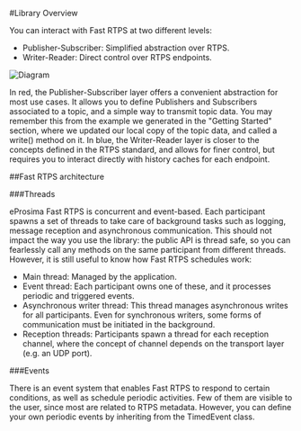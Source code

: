 #Library Overview

You can interact with Fast RTPS at two different levels:

* Publisher-Subscriber: Simplified abstraction over RTPS.
* Writer-Reader: Direct control over RTPS endpoints.

![Diagram](http://www.eprosima.com/images/diagrams/RTPS-structure.png)

In red, the Publisher-Subscriber layer offers a convenient abstraction for most use cases. It allows you to define Publishers and Subscribers associated to a topic, and a simple way to transmit topic data. You may remember this from the example we generated in the "Getting Started" section, where we updated our local copy of the topic data, and called a write() method on it.
In blue, the Writer-Reader layer is closer to the concepts defined in the RTPS standard, and allows for finer control, but requires you to interact directly with history caches for each endpoint.

##Fast RTPS architecture

###Threads

eProsima Fast RTPS is concurrent and event-based. Each participant spawns a set of threads to take care of background tasks such as logging, message reception and asynchronous communication.
This should not impact the way you use the library: the public API is thread safe, so you can fearlessly call any methods on the same participant from different threads. However, it is still useful to know how Fast RTPS schedules work:

* Main thread: Managed by the application.
* Event thread: Each participant owns one of these, and it processes periodic and triggered events.
* Asynchronous writer thread: This thread manages asynchronous writes for all participants. Even for synchronous writers, some forms of communication must be initiated in the background.
* Reception threads: Participants spawn a thread for each reception channel, where the concept of  channel depends on the transport layer (e.g.  an UDP port).

###Events

There is an event system that enables Fast RTPS to respond to certain conditions, as well as schedule periodic activities. Few of them are visible to the user, since most are related to RTPS metadata. However, you can define your own periodic events by inheriting from the TimedEvent class.

